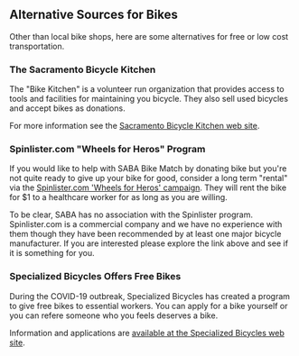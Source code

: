 ## Alternative Sources for Bikes

Other than local bike shops, here are some alternatives for free or low cost transportation.

### The Sacramento Bicycle Kitchen

The "Bike Kitchen" is a volunteer run organization that provides access to tools and facilities for maintaining
you bicycle. They also sell used bicycles and accept bikes as donations.

For more information see the [Sacramento Bicycle Kitchen web site](http://sacbikekitchen.org).

### Spinlister.com "Wheels for Heros" Program

If you would like to help with SABA Bike Match by donating bike but you're not quite ready to give up your bike for
good, consider a long term "rental" via the [Spinlister.com 'Wheels for Heros' campaign](https://www.spinlister.com/blog/wheelsforheroes/).
They will rent the bike for $1 to a healthcare worker for as long as you are willing.

To be clear, SABA has no association with the Spinlister program. Spinlister.com is a commercial company and
we have no experience with them though they have been recommended by at least one major bicycle manufacturer. If you
are interested please explore the link above and see if it is something for you.


### Specialized Bicycles Offers Free Bikes

During the COVID-19 outbreak, Specialized Bicycles has created a program to give free bikes to essential workers.
You can apply for a bike yourself or you can refere someone who you feels deserves a bike.

Information and applications are 
[available at the Specialized Bicycles web site](https://www.specialized.com/us/en/essential-transportation).

